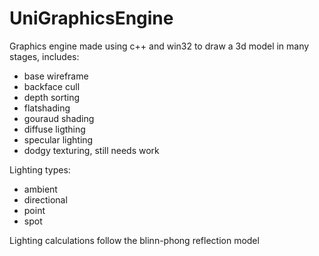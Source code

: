 # UniGraphicsEngine

Graphics engine made using c++ and win32 to draw a 3d model in many stages, includes:
- base wireframe
- backface cull
- depth sorting
- flatshading
- gouraud shading
- diffuse ligthing
- specular lighting
- dodgy texturing, still needs work

Lighting types:
- ambient
- directional
- point
- spot

Lighting calculations follow the blinn-phong reflection model
